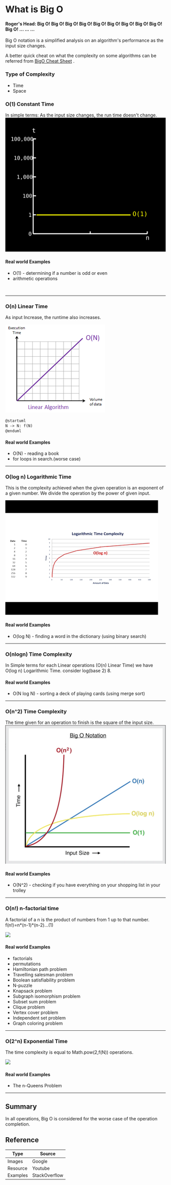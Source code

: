 # What is Big O
#### Roger's Head: Big O! Big O! Big O! Big O! Big O! Big O! Big O! Big O! Big O! Big O! ... ... ...

Big O notation is a simplified analysis on an algorithm's performance as the input
size changes. 

A better quick cheat on what the complexity on some algorithms can be referred
from [BigO Cheat Sheet](https://www.bigocheatsheet.com/) .

### Type of Complexity

 - Time
 - Space

### O(1) Constant Time

In simple terms: As the input size changes, the run time doesn't change.
<img src="https://raw.githubusercontent.com/Fas96/T-images-repo/b6c83833d090bf895f58cd2b4cca51922e687297/constant.svg">

#### Real world Examples
- O(1) - determining if a number is odd or even
- arithmetic operations
<br>
<hr>

### O(n) Linear Time
As input Increase, the runtime also increases.

<img src="https://github.com/Fas96/T-images-repo/blob/main/linearComplexity.png?raw=true" alt="Not found">

```
@startuml 
N -> N: f(N) 
@enduml
```

#### Real world Examples
- O(N) - reading a book
- for loops in search.(worse case)

<hr>

### O(log n) Logarithmic Time
This is the complexity achieved when the given operation is an exponent
of a given number. We divide the operation by the power of given input.

![Logarithmic](https://github.com/Fas96/T-images-repo/blob/main/logarithmic.jpeg?raw=true)

#### Real world Examples

- O(log N) - finding a word in the dictionary (using binary search)
<hr>

### O(nlogn) Time Complexity
In Simple terms for each Linear  operations (O(n) Linear Time) we have O(log n) Logarithmic Time.
consider log(base 2) 8.

#### Real world Examples
- O(N log N) - sorting a deck of playing cards (using merge sort)
<hr>

### O(n^2) Time Complexity
The time given for an operation to finish is the 
square of the input size.
![](https://github.com/Fas96/T-images-repo/blob/main/nsquare.png?raw=true)

#### Real world Examples
- O(N^2) - checking if you have everything on your shopping list in your trolley

<hr>

### O(n!) n-factorial time
A factorial of a n is the product of numbers from 1 up to that number.
f(n!)=n*(n-1)*(n-2)...(1)

![](https://www.chilimath.com/wp-content/uploads/2017/02/ex1_s1-3.png)

#### Real world Examples
- factorials
- permutations
- Hamiltonian path problem
- Travelling salesman problem
- Boolean satisfiability problem 
- N-puzzle
- Knapsack problem
- Subgraph isomorphism problem
- Subset sum problem
- Clique problem
- Vertex cover problem
- Independent set problem
- Graph coloring problem

<hr>

### O(2^n) Exponential Time
The time complexity is equal to Math.pow(2,f(N)) operations.


![](https://appliedgo.net/media/big-o/exponential.png)


#### Real world Examples
- The n-Queens Problem

<hr>

## Summary
In all  operations, Big O is considered for the worse case
of the operation completion.

## Reference

| Type     | Source        |
|----------|---------------|
| Images   | Google        |
| Resource | Youtube       |
| Examples | StackOverflow |
